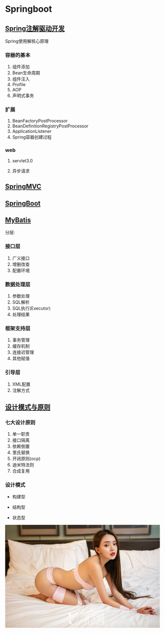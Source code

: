 # Springboot

## [Spring注解驱动开发](./src/main/java/com/tree/bootroad/v001spring/atguigu/README.md)

Spring使用解核心原理
### 容器的基本

1. 组件添加
1. Bean生命周期
1. 组件注入
1. Profile
1. AOP
1. 声明式事务

### 扩展

1. BeanFactoryPostProcessor
1. BeanDefinitionRegistryPostProcessor
1. ApplicationListener
1. Spring容器创建过程

### web

1. servlet3.0

1. 异步请求

   

## [SpringMVC](./src/main/java/com/tree/bootroad/v002springmvc/atguigu/README.md)



## [SpringBoot](./src/main/java/com/tree/bootroad/README.md)



## [MyBatis](./src/main/java/com/tree/bootroad/README.md)  

分层:      

### 接口层
1. 广义接口 
2. 增删改查
3.  配置环境

### 数据处理层
1. 参数处理
2. SQL解析
3. SQL执行(Executor)
4. 处理结果

### 框架支持层
1. 事务管理
2. 缓存机制
3. 连接迟管理
4. 其他赋值

### 引导层
1. XML配置 
2. 注解方式



## [设计模式与原则](src/main/java/com/tree/bootroad/v004designpattern/atguigu/README.md)  

### 七大设计原则

1. 单一职责
2. 接口隔离
3. 依赖倒置
4. 里氏替换
5. 开闭原则(ocp)
6. 迪米特法则
7. 合成复用

### 设计模式

- 构建型    

- 结构型    

- 状态型   


![MM](./src/main/resources/imgs/3c0ce8a8ed512f6e8d9ab0cebef7d67e5c0c5946.jpg)